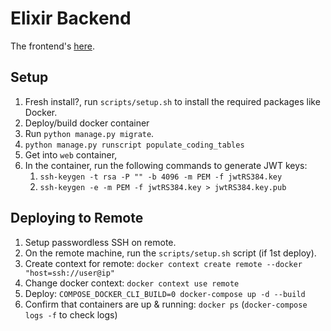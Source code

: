 # Elixir Backend

The frontend's [here](https://github.com/tonythornton435/elixir-frontend).

## Setup

1. Fresh install?, run `scripts/setup.sh` to install the required packages like Docker.
2. Deploy/build docker container
3. Run `python manage.py migrate`.
4. `python manage.py runscript populate_coding_tables`
5. Get into `web` container, 
6. In the container, run the following commands to generate JWT keys:
    1. `ssh-keygen -t rsa -P "" -b 4096 -m PEM -f jwtRS384.key`
    2. `ssh-keygen -e -m PEM -f jwtRS384.key > jwtRS384.key.pub`

## Deploying to Remote

1. Setup passwordless SSH on remote.
2. On the remote machine, run the `scripts/setup.sh` script (if 1st deploy).
3. Create context for remote: `docker context create remote --docker "host=ssh://user@ip"`
4. Change docker context: `docker context use remote`
5. Deploy: `COMPOSE_DOCKER_CLI_BUILD=0 docker-compose up -d --build`
6. Confirm that containers are up & running: `docker ps` (`docker-compose logs -f` to check logs)
